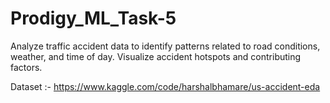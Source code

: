 # Prodigy_ML_Task-5

Analyze traffic accident data to identify patterns related to road conditions, weather, and time of day. Visualize accident hotspots and contributing factors.

Dataset :- https://www.kaggle.com/code/harshalbhamare/us-accident-eda
